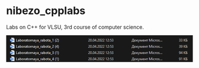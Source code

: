 # nibezo_cpplabs
Labs on C++ for VLSU, 3rd course of computer science. 

![Tux, the Linux mascot](./labs.png)